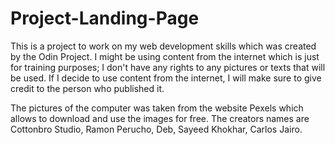 # Project-Landing-Page

This is a project to work on my web development skills which was created by the Odin Project. I might be using content from the internet which is just for training purposes; I don't have any rights to any pictures or texts that will be used. If I decide to use content from the internet, I will make sure to give credit to the person who published it.

The pictures of the computer was taken from the website Pexels which allows to download and use the images for free. The creators names are Cottonbro Studio, Ramon Perucho, Deb, Sayeed Khokhar, Carlos Jairo.